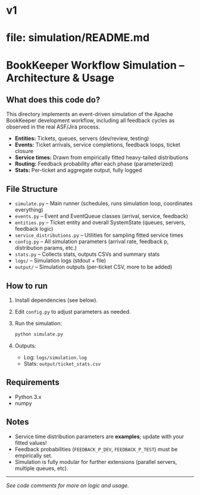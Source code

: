 # v1
# file: simulation/README.md

# BookKeeper Workflow Simulation – Architecture & Usage

## What does this code do?
This directory implements an event-driven simulation of the Apache BookKeeper development workflow,
including all feedback cycles as observed in the real ASF/Jira process.

- **Entities:** Tickets, queues, servers (dev/review, testing)
- **Events:** Ticket arrivals, service completions, feedback loops, ticket closure
- **Service times:** Drawn from empirically fitted heavy-tailed distributions
- **Routing:** Feedback probability after each phase (parameterized)
- **Stats:** Per-ticket and aggregate output, fully logged

## File Structure

- `simulate.py` – Main runner (schedules, runs simulation loop, coordinates everything)
- `events.py` – Event and EventQueue classes (arrival, service, feedback)
- `entities.py` – Ticket entity and overall SystemState (queues, servers, feedback logic)
- `service_distributions.py` – Utilities for sampling fitted service times
- `config.py` – All simulation parameters (arrival rate, feedback p, distribution params, etc.)
- `stats.py` – Collects stats, outputs CSVs and summary stats
- `logs/` – Simulation logs (stdout + file)
- `output/` – Simulation outputs (per-ticket CSV, more to be added)

## How to run

1. Install dependencies (see below).
2. Edit `config.py` to adjust parameters as needed.
3. Run the simulation:

    ```bash
    python simulate.py
    ```

4. Outputs:
   - Log: `logs/simulation.log`
   - Stats: `output/ticket_stats.csv`

## Requirements

- Python 3.x
- numpy

## Notes

- Service time distribution parameters are **examples**; update with your fitted values!
- Feedback probabilities (`FEEDBACK_P_DEV`, `FEEDBACK_P_TEST`) must be empirically set.
- Simulation is fully modular for further extensions (parallel servers, multiple queues, etc).

---

*See code comments for more on logic and usage.*

